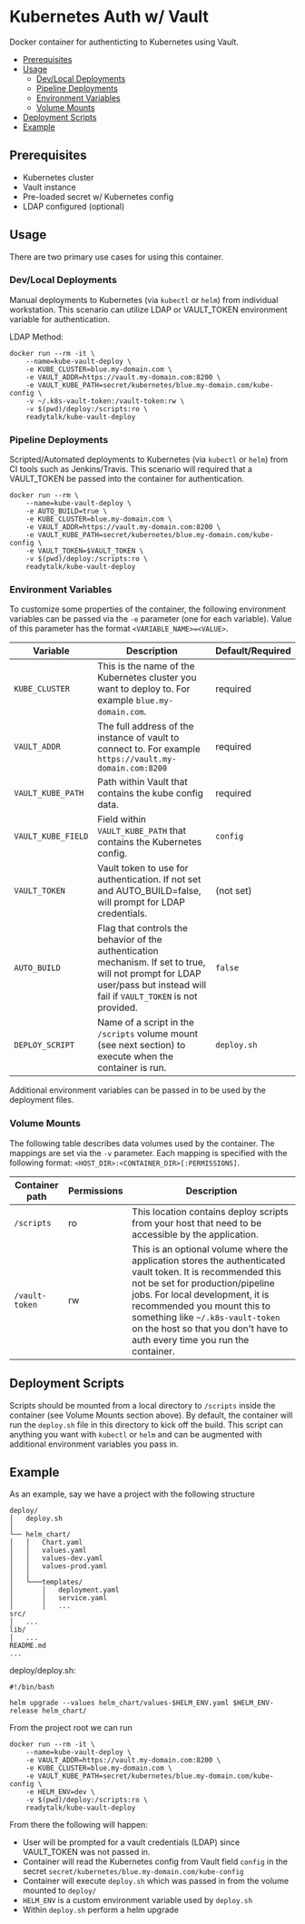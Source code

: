 # Kubernetes Auth w/ Vault

Docker container for authenticting to Kubernetes using Vault.

<!-- TOC depthFrom:2 depthTo:6 withLinks:1 updateOnSave:1 orderedList:0 -->

- [Prerequisites](#prerequisites)
- [Usage](#usage)
	- [Dev/Local Deployments](#devlocal-deployments)
	- [Pipeline Deployments](#pipeline-deployments)
	- [Environment Variables](#environment-variables)
	- [Volume Mounts](#volume-mounts)
- [Deployment Scripts](#deployment-scripts)
- [Example](#example)

<!-- /TOC -->

## Prerequisites

* Kubernetes cluster
* Vault instance
 * Pre-loaded secret w/ Kubernetes config
 * LDAP configured (optional)

## Usage

There are two primary use cases for using this container.

### Dev/Local Deployments

Manual deployments to Kubernetes (via `kubectl` or `helm`) from individual workstation.  This scenario can utilize LDAP or VAULT_TOKEN environment variable for authentication.

LDAP Method:
```
docker run --rm -it \
    --name=kube-vault-deploy \
    -e KUBE_CLUSTER=blue.my-domain.com \
    -e VAULT_ADDR=https://vault.my-domain.com:8200 \
    -e VAULT_KUBE_PATH=secret/kubernetes/blue.my-domain.com/kube-config \
    -v ~/.k8s-vault-token:/vault-token:rw \
    -v $(pwd)/deploy:/scripts:ro \
    readytalk/kube-vault-deploy
```

### Pipeline Deployments

Scripted/Automated deployments to Kubernetes (via `kubectl` or `helm`) from CI tools such as Jenkins/Travis.  This scenario will required that a VAULT_TOKEN be passed into the container for authentication.

```
docker run --rm \
    --name=kube-vault-deploy \
    -e AUTO_BUILD=true \
    -e KUBE_CLUSTER=blue.my-domain.com \
    -e VAULT_ADDR=https://vault.my-domain.com:8200 \
    -e VAULT_KUBE_PATH=secret/kubernetes/blue.my-domain.com/kube-config \
    -e VAULT_TOKEN=$VAULT_TOKEN \
    -v $(pwd)/deploy:/scripts:ro \
    readytalk/kube-vault-deploy
```

### Environment Variables

To customize some properties of the container, the following environment
variables can be passed via the `-e` parameter (one for each variable).  Value
of this parameter has the format `<VARIABLE_NAME>=<VALUE>`.

| Variable       | Description                                  | Default/Required |
|----------------|----------------------------------------------|---------|
|`KUBE_CLUSTER`| This is the name of the Kubernetes cluster you want to deploy to.  For example `blue.my-domain.com`. | required |
|`VAULT_ADDR`| The full address of the instance of vault to connect to. For example `https://vault.my-domain.com:8200` | required |
|`VAULT_KUBE_PATH`| Path within Vault that contains the kube config data. | required |
|`VAULT_KUBE_FIELD`| Field within `VAULT_KUBE_PATH` that contains the Kubernetes config. | `config` |
|`VAULT_TOKEN`| Vault token to use for authentication. If not set and AUTO_BUILD=false, will prompt for LDAP credentials. | (not set) |
|`AUTO_BUILD`| Flag that controls the behavior of the authentication mechanism.  If set to true, will not prompt for LDAP user/pass but instead will fail if `VAULT_TOKEN` is not provided. | `false` |
|`DEPLOY_SCRIPT`| Name of a script in the `/scripts` volume mount (see next section) to execute when the container is run. | `deploy.sh` |

Additional environment variables can be passed in to be used by the deployment files.

### Volume Mounts

The following table describes data volumes used by the container.  The mappings
are set via the `-v` parameter.  Each mapping is specified with the following
format: `<HOST_DIR>:<CONTAINER_DIR>[:PERMISSIONS]`.

| Container path  | Permissions | Description |
|-----------------|-------------|-------------|
|`/scripts`| ro | This location contains deploy scripts from your host that need to be accessible by the application. |
|`/vault-token`| rw | This is an optional volume where the application stores the authenticated vault token. It is recommended this not be set for production/pipeline jobs.  For local development, it is recommended you mount this to something like `~/.k8s-vault-token` on the host so that you don't have to auth every time you run the container. |

## Deployment Scripts

Scripts should be mounted from a local directory to `/scripts` inside the container (see Volume Mounts section above).  By default, the container will run the `deploy.sh` file in this directory to kick off the build.  This script can anything you want with `kubectl` or `helm` and can be augmented with additional environment variables you pass in.

## Example

As an example, say we have a project with the following structure

```
deploy/
│   deploy.sh
│
└── helm_chart/
│   │   Chart.yaml
│   │   values.yaml
│   │   values-dev.yaml
│   │   values-prod.yaml
│   │
│   └───templates/
│       │   deployment.yaml
│       │   service.yaml
│       │   ...
src/
│   ...
lib/
│   ...
README.md
...
```

deploy/deploy.sh:
```
#!/bin/bash

helm upgrade --values helm_chart/values-$HELM_ENV.yaml $HELM_ENV-release helm_chart/
```

From the project root we can run
```
docker run --rm -it \
    --name=kube-vault-deploy \
    -e VAULT_ADDR=https://vault.my-domain.com:8200 \
    -e KUBE_CLUSTER=blue.my-domain.com \
    -e VAULT_KUBE_PATH=secret/kubernetes/blue.my-domain.com/kube-config \
    -e HELM_ENV=dev \
    -v $(pwd)/deploy:/scripts:ro \
    readytalk/kube-vault-deploy
```

From there the following will happen:
* User will be prompted for a vault credentials (LDAP) since VAULT_TOKEN was not passed in.
* Container will read the Kubernetes config from Vault field `config` in the secret `secret/kubernetes/blue.my-domain.com/kube-config`
* Container will execute `deploy.sh` which was passed in from the volume mounted to `deploy/`
* `HELM_ENV` is a custom environment variable used by `deploy.sh`
* Within `deploy.sh` perform a helm upgrade
